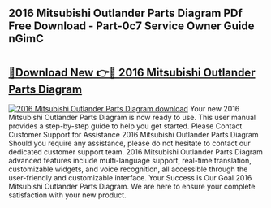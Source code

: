 ## 2016 Mitsubishi Outlander Parts Diagram PDf Free Download - Part-0c7 Service Owner Guide nGimC

# <h2><a href="http://dfrv6j.blite.top/?on=2016+Mitsubishi+Outlander+Parts+Diagram">🔗Download New 👉🔴 2016 Mitsubishi Outlander Parts Diagram</a></h2>

[![2016 Mitsubishi Outlander Parts Diagram download](https://i.imgur.com/lujVjoI.png)](http://dfrv6j.blite.top/?on=2016+Mitsubishi+Outlander+Parts+Diagram)
Your new 2016 Mitsubishi Outlander Parts Diagram is now ready to use. This user manual provides a step-by-step guide to help you get started. Please Contact Customer Support for Assistance 2016 Mitsubishi Outlander Parts Diagram Should you require any assistance, please do not hesitate to contact our dedicated customer support team. 2016 Mitsubishi Outlander Parts Diagram advanced features include multi-language support, real-time translation, customizable widgets, and voice recognition, all accessible through the user-friendly and customizable interface. Your Success is Our Goal 2016 Mitsubishi Outlander Parts Diagram. We are here to ensure your complete satisfaction with your new product.
